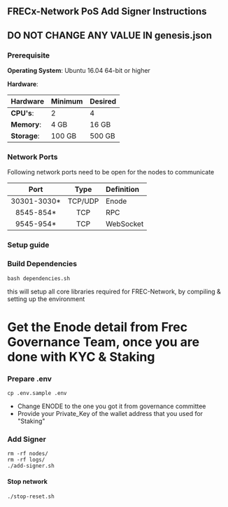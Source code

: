 ## FRECx-Network PoS Add Signer Instructions

## DO NOT CHANGE ANY VALUE IN genesis.json 


### Prerequisite

**Operating System**: Ubuntu 16.04 64-bit or higher

**Hardware**:

| Hardware     | Minimum | Desired |
| :----------- | :------ | :------ |
| **CPU's**:   | 2       | 4       |
| **Memory**:  | 4 GB    | 16 GB   |
| **Storage**: | 100 GB  | 500 GB  |

### Network Ports

Following network ports need to be open for the nodes to communicate

|     Port     |  Type   | Definition |
| :----------: | :-----: | :--------- |
| 30301-3030\* | TCP/UDP | Enode  |
|  8545-854\*  |   TCP   | RPC        |
|  9545-954\*  |   TCP   | WebSocket  ||

### Setup guide

### Build Dependencies

```shell
bash dependencies.sh
```

this will setup all core libraries required for FREC-Network, by compiling & setting up the environment

# Get the Enode detail from Frec Governance Team, once you are done with KYC & Staking

### Prepare .env

```
cp .env.sample .env

```

- Change ENODE to the one you got it from governance committee
- Provide your Private_Key of the wallet address that you used for "Staking"


### Add Signer 

```shell
rm -rf nodes/
rm -rf logs/
./add-signer.sh
```

#### Stop network

```shell
./stop-reset.sh
```